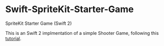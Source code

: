 # Swift-SpriteKit-Starter-Game
SpriteKit Starter Game (Swift 2)

This is an Swift 2 implmentation of a simple Shooter Game, following this [tutorial](http://www.raywenderlich.com/84434/sprite-kit-swift-tutorial-beginners).


